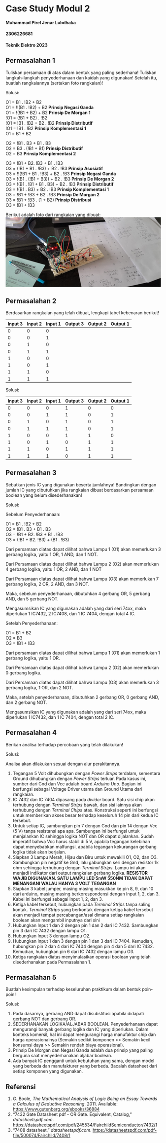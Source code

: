 # Case Study Modul 2
#### Muhammad Pirel Jenar Lubdhaka
#### 2306226681
#### Teknik Elektro 2023

## Permasalahan 1
Tuliskan persamaan di atas dalam bentuk yang paling sederhana! Tuliskan langkah-langkah penyederhanaan dan kaidah yang digunakan! Setelah itu, buatlah rangkaiannya (sertakan foto rangkaian)!

Solusi:

O1 = B1 . !B2 + B2\
O1 = !!(B1 . !B2) + B2 **Prinsip Negasi Ganda**\
O1 = !(!B1 + B2) + B2 **Prinsip De Morgan 1**\
!O1 =  (!B1 + B2) . !B2\
!O1 = !B1 . !B2 + B2 . !B2 **Prinsip Distributif**\
!O1 = !B1 . !B2 **Prinsip Komplementasi 1**\
O1 = B1 + B2

O2 = !B1 . B3 + B1 . B3\
O2 = B3 . (!B1 + B1) **Prinsip Distributif**\
O2 = B3 **Prinsip Komplementasi 2**

O3 = !B1 + B2. !B3 + B1 . !B3\
O3 = (!B1 + B1 . !B3) + B2 . !B3 **Prinsip Asosiatif**\
O3 = !!(!B1 + B1 . !B3) + B2 . !B3 **Prinsip Negasi Ganda**\
O3 = !(B1 . (!B1 + B3)) + B2 . !B3 **Prinsip De Morgan 2**\
O3 = !(B1 . !B1 + B1 . B3) + B2 . !B3 **Prinsip Distributif**\
O3 = !(B1 . B3) + B2 . !B3 **Prinsip Komplementasi 1**\
O3 = !B1 + !B3 + B2 . !B3 **Prinsip De Morgan 2**\
O3 = !B1 + !B3 . (1 + B2) **Prinsip Distribusi**\
O3 = !B1 + !B3

Berikut adalah foto dari rangkaian yang dibuat:
![Foto Rangkaian](https://github.com/pirel624/Dasar_Sistem_Digital/blob/b9b18f623178ba6bb4e7cb833b4651ca65ac8aba/Foto%20Rangkaian.jpg)



## Permasalahan 2
Berdasarkan rangkaian yang telah dibuat, lengkapi tabel kebenaran berikut! 

| Input 3 | Input 2 | Input 1 | Output 3 | Output 2 | Output 1 |
|---------|---------|---------|----------|----------|----------|
| 0       | 0       | 0       |          |          |          |
| 0       | 0       | 1       |          |          |          |
| 0       | 1       | 0       |          |          |          |
| 0       | 1       | 1       |          |          |          |
| 1       | 0       | 0       |          |          |          |
| 1       | 0       | 1       |          |          |          |
| 1       | 1       | 0       |          |          |          |
| 1       | 1       | 1       |          |          |          |

Solusi:


| Input 3 | Input 2 | Input 1 | Output 3 | Output 2 | Output 1 |
|---------|---------|---------|----------|----------|----------|
| 0       | 0       | 0       | 1        | 0        | 0        |
| 0       | 0       | 1       | 1        | 0        | 1        |
| 0       | 1       | 0       | 1        | 0        | 1        |
| 0       | 1       | 1       | 1        | 0        | 1        |
| 1       | 0       | 0       | 1        | 1        | 0        |
| 1       | 0       | 1       | 0        | 1        | 1        |
| 1       | 1       | 0       | 1        | 1        | 1        |
| 1       | 1       | 1       | 0        | 1        | 1        |



## Permasalahan 3
Sebutkan jenis IC yang digunakan beserta jumlahnya! Bandingkan dengan jumlah IC yang dibutuhkan jika rangkaian dibuat berdasarkan persamaan boolean yang belum disederhanakan!

Solusi:

Sebelum Penyederhanaan:

O1 = B1 . !B2 + B2\
O2 = !B1 . B3 + B1 . B3\
O3 = !B1 + B2. !B3 + B1 . !B3\
O3 = (!B1 + B2. !B3) + (B1 . !B3)

Dari persamaan diatas dapat dilihat bahwa Lampu 1 (O1) akan memerlukan 3 gerbang logika, yaitu 1 OR, 1 AND, dan 1 NOT.

Dari Persamaan diatas dapat dilihat bahwa Lampu 2 (O2) akan memerlukan 4 gerbang logika, yaitu 1 OR, 2 AND, dan 1 NOT

Dari Persamaan diatas dapat dilihat bahwa Lampu (O3) akan memerlukan 7 gerbang logika, 2 OR, 2 AND, dan 3 NOT.

Maka, sebelum penyederhanaan, dibutuhkan 4 gerbang OR, 5 gerbang AND, dan 5 gerbang NOT.

Mengasumsikan IC yang digunakan adalah yang dari seri 74xx, maka diperlukan 1 IC7432, 2 IC7408, dan 1 IC 7404, dengan total 4 IC.

Setelah Penyederhanaan:

O1 = B1 + B2\
O2 = B3\
O3 = !B1 + !B3

Dari persamaan diatas dapat dilihat bahwa Lampu 1 (O1) akan memerlukan 1 gerbang logika, yaitu 1 OR.

Dari Persamaan diatas dapat dilihat bahwa Lampu 2 (O2) akan memerlukan 0 gerbang logika.

Dari Persamaan diatas dapat dilihat bahwa Lampu (O3) akan memerlukan 3 gerbang logika, 1 OR, dan 2 NOT.

Maka, setelah penyederhanaan, dibutuhkan 2 gerbang OR, 0 gerbang AND, dan 2 gerbang NOT.

Mengasumsikan IC yang digunakan adalah yang dari seri 74xx, maka diperlukan 1 IC7432, dan 1 IC 7404, dengan total 2 IC.



## Permasalahan 4
Berikan analisa terhadap percobaan yang telah dilakukan!

Solusi:

Analisa akan dilakukan sesuai dengan alur perakitannya.

1. Tegangan 5 Volt dihubungkan dengan _Power Strips_ terdalam, sementara Ground dihubungkan dengan _Power Strips_ terluar. Pada kasus ini, sumber dari Gnd dan Vcc adalah board _Arduino Uno_. Bagian ini berfungsi sebagai Voltage Driver utama dan Ground Utama dari rangkaian.
2. IC 7432 dan IC 7404 dipasang pada _divider_ board. Satu sisi chip akan terhubung dengan _Terminal Strips_ bawah, dan sisi lainnya akan terhubung dengan _Terminal Chips_ atas. Konstruksi seperti ini berfungsi untuk memberikan akses besar terhadap keseluruh 14 pin dari kedua IC tersebut.
3. Untuk setiap IC, sambungkan pin 7 dengan Gnd dan pin 14 dengan Vcc (5 V) tanpa resistansi apa apa. Sambungan ini berfungsi untuk menjalankan IC sehingga logika NOT dan OR dapat dijalankan. Sudah imperatif bahwa Vcc harus stabil di 5 V, apabila tegangan kelebihan dapat menyebabkan malfungsi, apabila tegangan kekurangan gerbang logika tidak akan berjalan.
4. Siapkan 3 Lampu Merah, Hijau dan Biru untuk mewakili O1, O2, dan O3. Sambungkan pin negatif ke Gnd, lalu gabungkan seri dengan resistor 1k ohm sehingga terhubung dengan _Terminal Strips_. Lampu ini akan menjadi indikator dari output rangkaian gerbang logika. **RESISTOR WAJIB DIGUNAKAN. SATU LAMPU LED 5mW 550NM TIDAK DAPAT MENANGANI WALAU HANYA 3 VOLT TEGANGAN**
5. Siapkan 3 kabel jumper, masing masing masukkan ke pin 8, 9, dan 10 dari arduino, masing masing berkorespondensi dengan Input 1, 2, dan 3. Kabel ini berfungsi sebagai Input 1, 2, dan 3. 
6. Ketiga kabel tersebut, hubungkan pada _Terminal Strips_ tanpa saling kontak. _Terminal Strips_ yang berkontak dengan ketiga kabel tersebut akan menjadi tempat percabangan/asal dimana setiap rangkaian boolean akan mengambil inputnya dari sini
7. Hubungkan Input 1 dan 2 dengan pin 1 dan 2 dari IC 7432. Sambungkan pin 3 dari IC 7432 dengan lampu O1.
8. Hubungkan Input 3 dengan lampu O2.
9. Hubungkan Input 1 dan 3 dengan pin 1 dan 3 dari IC 7404. Kemudian, hubungkan pin 2 dan 4 dari IC 7404 dengan pin 4 dan 5 dari IC 7432. Kemudian, hubungkan pin 6 dari IC 7432 dengan lampu O3.
10. Ketiga rangkaian diatas menyimulasikan operasi boolean yang telah disederhanakan pada Permasalahan 1.



## Permasalahan 5
Buatlah kesimpulan terhadap keseluruhan praktikum dalam bentuk poin-poin!  

Solusi:

1. Pada dasarnya, gerbang AND dapat disubstitusi apabila didapati gerbang NOT dan gerbang OR.
2. SEDERHANAKAN LOGIKA/ALJABAR BOOLEAN. Penyederhanaan dapat mengurangi banyak gerbang logika dan IC yang diperlukan. Dalam konteks komersil, hal ini dapat mengurangi harga manufaktur chip dan harga operasionalnya (Semakin sedikit komponen >> Semakin kecil konsumsi daya >> Semakin rendah biaya operasional).
3. Prinsip De Morgan dan Negasi Ganda adalah dua prinsip yang paling berguna saat menyederhanakan aljabar boolean.
4. Ada banyak IC pengganti untuk kebutuhan yang sama, dengan model yang berbeda dan manufakturer yang berbeda. Bacalah datasheet dari setiap komponen yang digunakan.



## Referensi
1. G. Boole,  _The Mathematical Analysis of Logic Being an Essay Towards a Calculus of Deductive Reasoning_. 2011. Available: https://www.gutenberg.org/ebooks/36884
2. “7432 Gate Datasheet pdf - OR Gate. Equivalent, Catalog,”  _datasheetspdf.com_. https://datasheetspdf.com/pdf/245534/FairchildSemiconductor/7432/1
3. “7408 datasheet,”  _datasheetspdf.com_. https://datasheetspdf.com/pdf-file/500074/Fairchild/7408/1

‌

‌

‌
